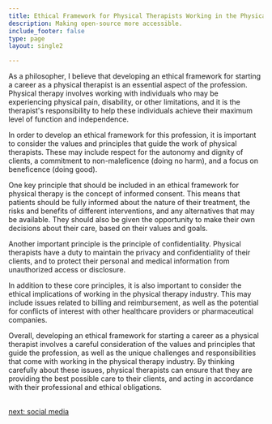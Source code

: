 ```yaml
---
title: Ethical Framework for Physical Therapists Working in the Physical Therapy  Industry
description: Making open-source more accessible.
include_footer: false
type: page
layout: single2

---
```


<p>
As a philosopher, I believe that developing an ethical framework for starting a career as a physical therapist is an essential aspect of the profession. Physical therapy involves working with individuals who may be experiencing physical pain, disability, or other limitations, and it is the therapist's responsibility to help these individuals achieve their maximum level of function and independence.

In order to develop an ethical framework for this profession, it is important to consider the values and principles that guide the work of physical therapists. These may include respect for the autonomy and dignity of clients, a commitment to non-maleficence (doing no harm), and a focus on beneficence (doing good).

One key principle that should be included in an ethical framework for physical therapy is the concept of informed consent. This means that patients should be fully informed about the nature of their treatment, the risks and benefits of different interventions, and any alternatives that may be available. They should also be given the opportunity to make their own decisions about their care, based on their values and goals.

Another important principle is the principle of confidentiality. Physical therapists have a duty to maintain the privacy and confidentiality of their clients, and to protect their personal and medical information from unauthorized access or disclosure.

In addition to these core principles, it is also important to consider the ethical implications of working in the physical therapy industry. This may include issues related to billing and reimbursement, as well as the potential for conflicts of interest with other healthcare providers or pharmaceutical companies.

Overall, developing an ethical framework for starting a career as a physical therapist involves a careful consideration of the values and principles that guide the profession, as well as the unique challenges and responsibilities that come with working in the physical therapy industry. By thinking carefully about these issues, physical therapists can ensure that they are providing the best possible care to their clients, and acting in accordance with their professional and ethical obligations.

<br>
<a href="https://workdojos.com/physicaltherapist/social">next: social media</a>
</p>